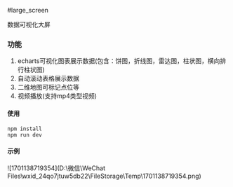 #large_screen

数据可视化大屏

### 功能

1. echarts可视化图表展示数据(包含：饼图，折线图，雷达图，柱状图，横向排行柱状图)
2. 自动滚动表格展示数据
3. 二维地图可标记点位等
4. 视频播放(支持mp4类型视频)

#### 使用

```
npm install
npm run dev
```

#### 示例

![1701138719354](D:\微信\WeChat Files\wxid_24qo7jtuw5db22\FileStorage\Temp\1701138719354.png)